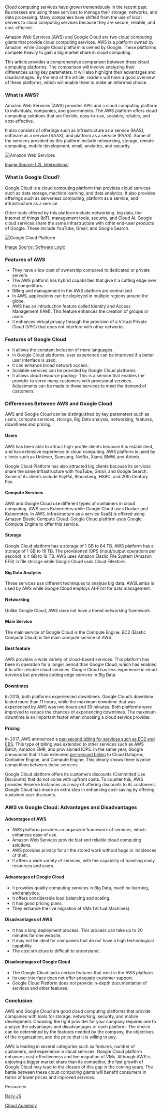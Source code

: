 Cloud computing services have grown tremendously in the recent past. Businesses are using these services to manage their storage, networks, and data processing. Many companies have shifted from the use of local servers to cloud computing services because they are secure, reliable, and cost-efficient. 

Amazon Web Services (AWS) and Google Cloud are two cloud computing giants that provide cloud computing services. AWS is a platform owned by Amazon, while Google Cloud platform is owned by Google. These platforms compete heavily to gain a big market share in cloud computing.

This article provides a comprehensive comparison between these cloud computing platforms. The comparison will involve analyzing their differences using key parameters. It will also highlight their advantages and disadvantages. By the end of the article, readers will have a good overview of these platforms, which will enable them to make an informed choice. 

### What is AWS?
Amazon Web Services (AWS) provides APIs and a cloud computing platform to individuals, companies, and governments. The AWS platform offers cloud computing solutions that are flexible, easy-to-use, scalable, reliable, and cost-effective. 

It also consists of offerings such as infrastructure as a service (IAAS), software as a service (SAAS), and platform as a service (PAAS). Some of the services provided by this platform include networking, storage, remote computing, mobile development, email, analytics, and security.

![Amazon Web Services](/engineering-education/aws-vs-google-cloud-services/amazon-web-services.png)

[Image Source: L2L International](https://www.l2linternational.com/wp-content/uploads/2018/08/amazonaws.png)

### What is Google Cloud?
Google Cloud is a cloud computing platform that provides cloud services such as data storage, machine learning, and data analytics. It also provides offerings such as serverless computing, platform as a service, and infrastructure as a service. 

Other tools offered by this platform include networking, big data, the internet of things (IoT), management tools, security, and Cloud AI.  Google cloud services share the same infrastructure with other end-user products of Google. These include YouTube, Gmail, and Google Search.

![Google Cloud Platform](/engineering-education/aws-vs-google-cloud-services/google-cloud-platform.jpg)

[Image Source: Software Logic](http://softwarelogic.net/wp-content/uploads/2017/07/google-cloud1.jpg)

### Features of AWS
* They have a low cost of ownership compared to dedicated or private servers.
* The AWS platform has hybrid capabilities that give it a cutting edge over its competitors.
* Billing and management in the AWS platform are centralized.
* In AWS, applications can be deployed in multiple regions around the globe.
* AWS has an introduction feature called Identity and Access Management (IAM). This feature enhances the creation of groups or users. 
* It enhances virtual privacy through the provision of a Virtual Private Cloud (VPC) that does not interfere with other networks. 

### Features of Google Cloud
* It allows the constant inclusion of more languages.
* In Google Cloud platforms, user experience can be improved if a better user interface is used.
* It can enhance broad network access. 
* Scalable services can be provided by Google Cloud platforms.
* It allows cloud resource pooling- This is a service that enables the provider to serve many customers with provisional services. Adjustments can be made to these services to meet the demand of customers.
  
### Differences Between AWS and Google Cloud
AWS and Google Cloud can be distinguished by key parameters such as users, compute services, storage, Big Data analysis, networking, features, downtimes and pricing. 

#### Users
AWS has been able to attract high-profile clients because it is established, and has extensive experience in cloud computing. AWS platform is used by clients such as Unilever, Samsung, Netflix, Xiami, BMW, and Airbnb. 

Google Cloud Platform has also attracted big clients because its services share the same infrastructure with YouTube, Gmail, and Google Search. Some of its clients include PayPal, Bloomberg, HSBC, and 20th Century Fox.  

#### Compute Services
AWS and Google Cloud use different types of containers in cloud computing. AWS uses Kubernetes while Google Cloud uses Docker and Kubernetes. In AWS, infrastructure as a service (IaaS) is offered using Amazon Elastic Compute Cloud. Google Cloud platform uses Google Compute Engine to offer this service.

#### Storage
Google Cloud platform has a storage of 1 GB to 64 TB. AWS platform has a storage of 1 GB to 16 TB. The provisioned IOPS (input/output operations per second) is 4 GB to 16 TB. AWS uses Amazon Elastic File System (Amazon EFS) in file storage while Google Cloud uses Cloud Filestore. 

#### Big Data Analysis
These services use different techniques to analyze big data. AWSLamba is used by AWS while Google Cloud employs AI-First for data management.

#### Networking
Unlike Google Cloud, AWS does not have a tiered networking framework. 

#### Main Service
The main service of Google Cloud is the Compute Engine. EC2 (Elastic Compute Cloud) is the main compute service of AWS.  

#### Best feature
AWS provides a wide variety of cloud-based services. This platform has been in operation for a longer period than Google Cloud, which has enabled it to offer reliable cloud services. Google Cloud has less experience in cloud services but provides cutting edge services in Big Data.

#### Downtimes
In 2015, both platforms experienced downtimes. Google Cloud’s downtime lasted more than 11 hours, while the maximum downtime that was experienced by AWS was two hours and 30 minutes. Both platforms were improved to reduce the chances of experiencing downtimes. The maximum downtime is an important factor when choosing a cloud service provider. 

#### Pricing
In 2017, AWS announced a [per-second billing for services such as EC2 and EBS](https://aws.amazon.com/blogs/aws/new-per-second-billing-for-ec2-instances-and-ebs-volumes/). This type of billing was extended to other services such as AWS Batch, Amazon EMR, and provisioned IOPS. In the same year, Google announced that it had extended [per-second billing](https://cloud.google.com/blog/products/gcp/extending-per-second-billing-in-google) to Cloud Dataproc, Container Engine, and Compute Engine. This clearly shows there is price competition between these services. 

Google Cloud platform offers its customers discounts (Committed Use Discounts) that do not come with upfront costs. To counter this, AWS provides Reserve Instances as a way of offering discounts to its customers. Google Cloud has made an extra step in enhancing cost-saving by offering sustained user discounts.

### AWS vs Google Cloud: Advantages and Disadvantages
#### Advantages of AWS
* AWS platform provides an organized framework of services, which enhances ease of use. 
* Amazon Web Services provide fast and reliable cloud computing solutions.
* AWS provides privacy for all the stored work without bugs or incidences of theft. 
* It offers a wide variety of services, with the capability of handling many resources and users.
  
#### Advantages of Google Cloud
* It provides quality computing services in Big Data, machine learning, and analytics.
* It offers considerable load balancing and scaling.
* It has good pricing plans. 
* They enhance the live migration of VMs (Virtual Machines).

#### Disadvantages of AWS
* It has a long deployment process. This process can take up to 20 minutes for one website. 
* It may not be ideal for companies that do not have a high technological capability.
* The cost structure is difficult to understand.
  
#### Disadvantages of Google Cloud
* The Google Cloud lacks certain features that exist in the AWS platform.
* Its user interface does not offer adequate customer support. 
* Google Cloud Platform does not provide in-depth documentation of services and other features.
  
### Conclusion
AWS and Google Cloud are good cloud computing platforms that provide companies with tools for storage, networking, security, and mobile development. Choosing the right provider for your company requires one to analyze the advantages and disadvantages of each platform. The choice can be determined by the features needed by the company, the objectives of the organization, and the price that it is willing to pay. 

AWS is leading in several categories such as features, number of customers, and experience in cloud services. Google Cloud platform enhances cost-effectiveness and live migration of VMs. Although AWS is enjoying a bigger market share than its competitor, the fast growth of Google Cloud may lead to the closure of this gap in the coming years. The battle between these cloud computing giants will benefit consumers in terms of lower prices and improved services.  

Resources

[Daily JS](https://medium.com/dailyjs/google-cloud-storage-pros-cons-and-how-to-use-it-with-javascript-ea9ce60a94c0)

[Cloud Academy](https://cloudacademy.com/blog/google-cloud-vs-aws-a-comparison/)
